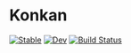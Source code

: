 # Konkan

[![Stable](https://img.shields.io/badge/docs-stable-blue.svg)](https://ashwani-rathee.github.io/Konkan.jl/stable/)
[![Dev](https://img.shields.io/badge/docs-dev-blue.svg)](https://ashwani-rathee.github.io/Konkan.jl/dev/)
[![Build Status](https://github.com/ashwani-rathee/Konkan.jl/actions/workflows/CI.yml/badge.svg?branch=master)](https://github.com/ashwani-rathee/Konkan.jl/actions/workflows/CI.yml?query=branch%3Amaster)
